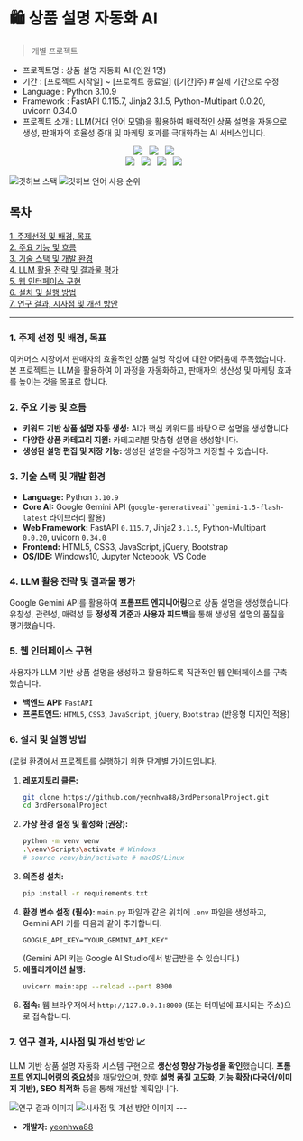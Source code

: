 # 🛍️ 상품 설명 자동화 AI

> 개별 프로젝트

- 프로젝트명 : 상품 설명 자동화 AI (인원 1명)
- 기간 : [프로젝트 시작일] ~ [프로젝트 종료일] ([기간]주)  # 실제 기간으로 수정
- Language : Python 3.10.9
- Framework : FastAPI 0.115.7, Jinja2 3.1.5, Python-Multipart 0.0.20, uvicorn 0.34.0
- 프로젝트 소개 : LLM(거대 언어 모델)을 활용하여 매력적인 상품 설명을 자동으로 생성, 판매자의 효율성 증대 및 마케팅 효과를 극대화하는 AI 서비스입니다.

<div align=center>
  <img src="https://img.shields.io/badge/python-3776AB?style=for-the-badge&logo=python&logoColor=white">
  <img src="https://img.shields.io/badge/Google_Gemini-4285F4?style=for-the-badge&logo=google&logoColor=white">   <img src="https://img.shields.io/badge/fastapi-009688?style=for-the-badge&logo=fastapi&logoColor=white">
</div>
<div align=center>
  <img src="https://img.shields.io/badge/html5-E34F26?style=for-the-badge&logo=html5&logoColor=white">
  <img src="https://img.shields.io/badge/css-1572B6?style=for-the-badge&logo=css3&logoColor=white">
  <img src="https://img.shields.io/badge/javascript-F7DF1E?style=for-the-badge&logo=javascript&logoColor=black">
  <img src="https://img.shields.io/badge/bootstrap-7952B3?style=for-the-badge&logo=bootstrap&logoColor=white">
</div>

![깃허브 스택](https://github-readme-stats.vercel.app/api?username=yeonhwa88&show_icons=true&theme=shadow_green)
![깃허브 언어 사용 순위](https://github-readme-stats.vercel.app/api/top-langs/?username=yeonhwa88&layout=compact&theme=dark)

## 목차
[1. 주제선정 및 배경, 목표](#1-주제선정-및-배경-목표)<br>
[2. 주요 기능 및 흐름](#2-주요-기능-및-흐름)<br>
[3. 기술 스택 및 개발 환경](#3-기술-스택-및-개발-환경)<br>
[4. LLM 활용 전략 및 결과물 평가](#4-llm-활용-전략-및-결과물-평가)<br>
[5. 웹 인터페이스 구현](https://github.com/사용자이름/저장소이름?tab=readme-ov-file#5-웹-인터페이스-구현)<br>
[6. 설치 및 실행 방법](https://github.com/사용자이름/저장소이름?tab=readme-ov-file#6-설치-및-실행-방법)<br>
[7. 연구 결과, 시사점 및 개선 방안](#7-연구-결과-시사점-및-개선-방안)<br>

---

### **1. 주제 선정 및 배경, 목표**

이커머스 시장에서 판매자의 효율적인 상품 설명 작성에 대한 어려움에 주목했습니다. 본 프로젝트는 LLM을 활용하여 이 과정을 자동화하고, 판매자의 생산성 및 마케팅 효과를 높이는 것을 목표로 합니다.

### **2. 주요 기능 및 흐름**

* **키워드 기반 상품 설명 자동 생성:** AI가 핵심 키워드를 바탕으로 설명을 생성합니다.
* **다양한 상품 카테고리 지원:** 카테고리별 맞춤형 설명을 생성합니다.
* **생성된 설명 편집 및 저장 기능:** 생성된 설명을 수정하고 저장할 수 있습니다.

### **3. 기술 스택 및 개발 환경**

* **Language:** Python `3.10.9`
* **Core AI:** Google Gemini API (`google-generativeai``gemini-1.5-flash-latest` 라이브러리 활용)
* **Web Framework:** FastAPI `0.115.7`, Jinja2 `3.1.5`, Python-Multipart `0.0.20`, uvicorn `0.34.0`
* **Frontend:** HTML5, CSS3, JavaScript, jQuery, Bootstrap
* **OS/IDE:** Windows10, Jupyter Notebook, VS Code

### **4. LLM 활용 전략 및 결과물 평가**

Google Gemini API를 활용하여 **프롬프트 엔지니어링**으로 상품 설명을 생성했습니다. 유창성, 관련성, 매력성 등 **정성적 기준**과 **사용자 피드백**을 통해 생성된 설명의 품질을 평가했습니다.

### **5. 웹 인터페이스 구현**

사용자가 LLM 기반 상품 설명을 생성하고 활용하도록 직관적인 웹 인터페이스를 구축했습니다.
* **백엔드 API:** `FastAPI`
* **프론트엔드:** `HTML5`, `CSS3`, `JavaScript`, `jQuery`, `Bootstrap` (반응형 디자인 적용)

### **6. 설치 및 실행 방법**

(로컬 환경에서 프로젝트를 실행하기 위한 단계별 가이드입니다.

1.  **레포지토리 클론:**
    ```bash
    git clone https://github.com/yeonhwa88/3rdPersonalProject.git
    cd 3rdPersonalProject
    ```
2.  **가상 환경 설정 및 활성화 (권장):**
    ```bash
    python -m venv venv
    .\venv\Scripts\activate # Windows
    # source venv/bin/activate # macOS/Linux
    ```
3.  **의존성 설치:**
    ```bash
    pip install -r requirements.txt
    ```
4.  **환경 변수 설정 (필수):**
    `main.py` 파일과 같은 위치에 `.env` 파일을 생성하고, Gemini API 키를 다음과 같이 추가합니다.
    ```
    GOOGLE_API_KEY="YOUR_GEMINI_API_KEY"
    ```
    (Gemini API 키는 Google AI Studio에서 발급받을 수 있습니다.)
5.  **애플리케이션 실행:**
    ```bash
    uvicorn main:app --reload --port 8000
    ```
6.  **접속:**
    웹 브라우저에서 `http://127.0.0.1:8000` (또는 터미널에 표시되는 주소)으로 접속합니다.

### **7. 연구 결과, 시사점 및 개선 방안 📈**

LLM 기반 상품 설명 자동화 시스템 구현으로 **생산성 향상 가능성을 확인**했습니다. 
**프롬프트 엔지니어링의 중요성**을 깨달았으며, 향후 **설명 품질 고도화, 기능 확장(다국어/이미지 기반), SEO 최적화** 등을 통해 개선할 계획입니다.

![연구 결과 이미지](https://github.com/user-attachments/assets/연구_결과_이미지_경로.png) ![시사점 및 개선 방안 이미지](https://github.com/user-attachments/assets/시사점_개선_방안_이미지_경로.png) ---

* **개발자:** [yeonhwa88](https://github.com/yeonhwa88)
